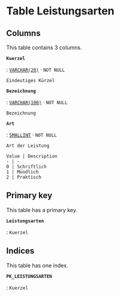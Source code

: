 # Table **Leistungsarten**

## Columns

This table contains 3 columns.

**`Kuerzel`**

:   [`VARCHAR(20)`](https://firebirdsql.org/file/documentation/html/en/refdocs/fblangref40/firebird-40-language-reference.html#fblangref40-datatypes-chartypes) · `NOT NULL`

    Eindeutiges Kürzel

**`Bezeichnung`**

:   [`VARCHAR(100)`](https://firebirdsql.org/file/documentation/html/en/refdocs/fblangref40/firebird-40-language-reference.html#fblangref40-datatypes-chartypes) · `NOT NULL`

    Bezeichnung

**`Art`**

:   [`SMALLINT`](https://firebirdsql.org/file/documentation/html/en/refdocs/fblangref40/firebird-40-language-reference.html#fblangref40-datatypes-inttypes) · `NOT NULL`

    Art der Leistung

    Value | Description
    - | -
    0 | Schriftlich
    1 | Mündlich
    2 | Praktisch

## Primary key

This table has a primary key.

**`Leistungsarten`**

:   `Kuerzel`

## Indices

This table has one index.

**`PK_LEISTUNGSARTEN`**

:   `Kuerzel`
